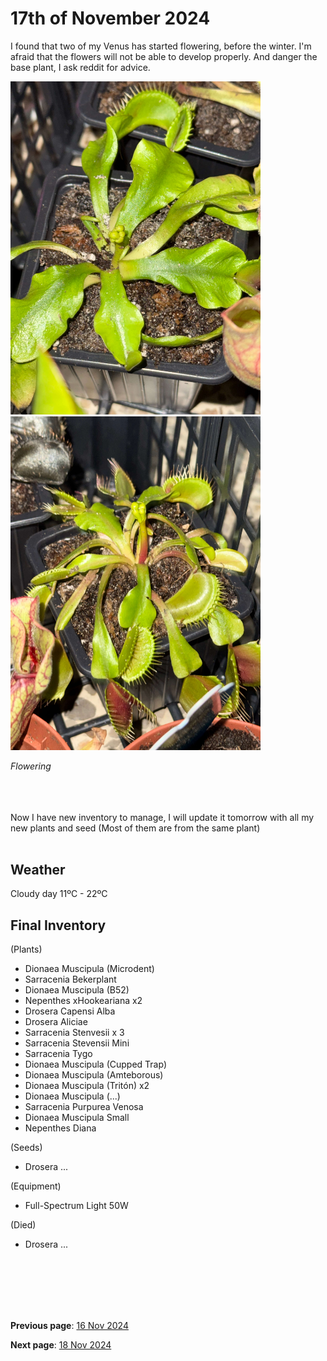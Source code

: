 # 17th of November 2024

I found that two of my Venus has started flowering, before the winter. I'm afraid that the flowers will not be able to develop properly. And danger the base plant, I ask reddit for advice.

<img src="../../docs/resource/img/20241117/17112024_1.jpeg" alt="Flower" width="400">
<img src="../../docs/resource/img/20241117/17112024_2.jpeg" alt="Flower" width="400">

*Flowering*
<br><br><br><br>

Now I have new inventory to manage, I will update it tomorrow with all my new plants and seed (Most of them are from the same plant)
<br><br>



## Weather

Cloudy day 11ºC - 22ºC


## Final Inventory

(Plants)
- Dionaea Muscipula (Microdent)
- Sarracenia Bekerplant
- Dionaea Muscipula (B52)
- Nepenthes xHookeariana x2
- Drosera Capensi Alba
- Drosera Aliciae
- Sarracenia Stenvesii x 3
- Sarracenia Stevensii Mini
- Sarracenia Tygo
- Dionaea Muscipula (Cupped Trap)
- Dionaea Muscipula (Amteborous)
- Dionaea Muscipula (Tritón) x2
- Dionaea Muscipula (...)
- Sarracenia Purpurea Venosa
- Dionaea Muscipula Small
- Nepenthes Diana

(Seeds)
- Drosera ...

(Equipment)
- Full-Spectrum Light 50W

(Died)
- Drosera ...

<br>
<br>
<br>
<br>
<br>

**Previous page**: <a href="./16_nov_2024">16 Nov 2024</a>

**Next page**: <a href="./18_nov_2024">18 Nov 2024</a>
<br>
<br>
<br>
<br>
<br>
<br>
